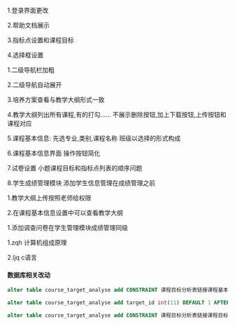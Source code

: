 1.登录界面更改

2.帮助文档展示

3.指标点设置和课程目标

4.选择框设置



1.二级导航栏加粗

2.二级导航自动展开

3.培养方案查看与教学大纲形式一致

4.教学大纲列出所有课程,有的打勾...... 不展示删除按钮,加上下载按钮,上传按钮和课程对应

5.课程基本信息: 先选专业,类别,课程名称  班级以选择的形式构成

6.课程基本信息界面 操作按钮简化

7.试卷设置 小题课程目标和指标点列表的顺序问题

8.学生成绩管理模块 添加学生信息管理在成绩管理之前





1.教学大纲上传按照老师给权限

2.在课程基本信息设置中可以查看教学大纲



1.添加调查问卷在学生管理模块成绩管理同级



1.zqh 计算机组成原理

2.ljq c语言



#### 数据库相关改动

```sql
alter table course_target_analyse add CONSTRAINT 课程目标分析表链接课程基本信息表 FOREIGN KEY (course_id) REFERENCES course_basic_information(id) ON DELETE CASCADE ON UPDATE CASCADE;
```

```sql
alter table course_target_analyse add target_id int(11) DEFAULT 1 AFTER course_id;
```

```sql
alter table course_target_analyse add CONSTRAINT 课程目标分析表链接课程目标表 FOREIGN KEY (target_id) REFERENCES course_target(id) ON DELETE CASCADE ON UPDATE CASCADE;
```

